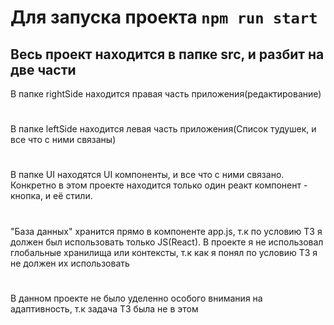 # Для запуска проекта `npm run start`

## Весь проект находится в папке src, и разбит на две части

В папке rightSide находится правая часть приложения(редактирование)
#
В папке leftSide находится левая часть приложения(Список тудушек, и все что с ними связаны)
#
В папке UI находятся UI компоненты, и все что с ними связано. Конкретно в этом проекте находится только один реакт компонент - кнопка, и её стили.
#
"База данных" хранится прямо в компоненте app.js, т.к по условию ТЗ я должен был использовать только JS(React). В проекте я не использовал глобальные хранилища или контексты, т.к как я понял по условию ТЗ я не должен их использовать
#
В данном проекте не было уделенно особого внимания на адаптивность, т.к задача ТЗ была не в этом


